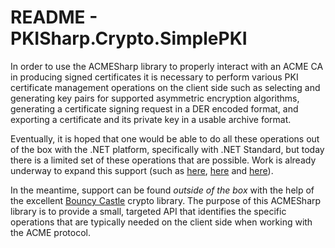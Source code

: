 # README - PKISharp.Crypto.SimplePKI

In order to use the ACMESharp library to properly interact with an ACME CA in producing signed
certificates it is necessary to perform various PKI certificate management operations on the
client side such as selecting and generating key pairs for supported asymmetric encryption
algorithms, generating a certificate signing request in a DER encoded format, and exporting
a certificate and its private key in a usable archive format.

Eventually, it is hoped that one would be able to do all these operations out of the box
with the .NET platform, specifically with .NET Standard, but today there is a limited
set of these operations that are possible.  Work is already underway to expand this
support (such as [here](https://github.com/dotnet/corefx/issues/21833),
[here](https://github.com/dotnet/corefx/issues/20414) and
[here](https://github.com/dotnet/designs/issues/11)).

In the meantime, support can be found *outside of the box* with the help of the
excellent [Bouncy Castle](https://www.bouncycastle.org/csharp/index.html) crypto
library.  The purpose of this ACMESharp library is to provide a small, targeted
API that identifies the specific operations that are typically needed on the
client side when working with the ACME protocol.
